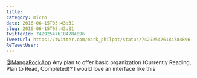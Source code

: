 ```yaml
---
title: 
category: micro
date: 2016-06-15T03:43:31
slug: 2016-06-15T03:43:31
TwitterId: 742925476184784896
TweetUrl: https://twitter.com/mark_philpot/status/742925476184784896
ReTweetUser: 
---
```


[@MangaRockApp](https://twitter.com/MangaRockApp) Any plan to offer basic organization (Currently Reading, Plan to Read, Completed)? I would love an interface like this